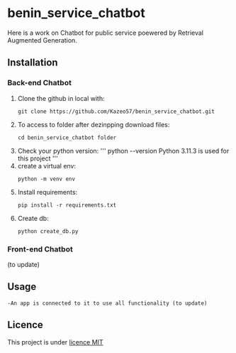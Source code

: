 # benin_service_chatbot
Here is  a work on Chatbot for public service poewered by Retrieval Augmented Generation.

## Installation
### Back-end Chatbot
1. Clone the github in local with:
   ```
   git clone https://github.com/Kazeo57/benin_service_chatbot.git
   ```
2. To access  to folder after dezinpping download files:
   ```
   cd benin_service_chatbot folder 
   ```
3. Check your python version:
   '''
   python --version
   Python 3.11.3 is used for this project 
   '''
4. create a virtual env:
   ```
   python -m venv env
   ```
5. Install requirements:
   ``` 
   pip install -r requirements.txt
   ```
6. Create db:
   ``` 
   python create_db.py
   ```

### Front-end Chatbot
   (to update)

   
## Usage
   
   ```
   -An app is connected to it to use all functionality (to update)
   ```


## Licence
This project is under  [licence MIT](LICENSE)






